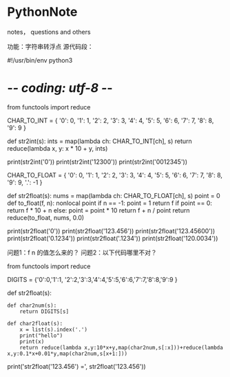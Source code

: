 # PythonNote
notes， questions and others

功能：字符串转浮点
源代码段：

#!/usr/bin/env python3
# -*- coding: utf-8 -*-

from functools import reduce

CHAR_TO_INT = {
    '0': 0,
    '1': 1,
    '2': 2,
    '3': 3,
    '4': 4,
    '5': 5,
    '6': 6,
    '7': 7,
    '8': 8,
    '9': 9
}

def str2int(s):
    ints = map(lambda ch: CHAR_TO_INT[ch], s)
    return reduce(lambda x, y: x * 10 + y, ints)

print(str2int('0'))
print(str2int('12300'))
print(str2int('0012345'))

CHAR_TO_FLOAT = {
    '0': 0,
    '1': 1,
    '2': 2,
    '3': 3,
    '4': 4,
    '5': 5,
    '6': 6,
    '7': 7,
    '8': 8,
    '9': 9,
    '.': -1
}

def str2float(s):
    nums = map(lambda ch: CHAR_TO_FLOAT[ch], s)
    point = 0
    def to_float(f, n):
        nonlocal point
        if n == -1:
            point = 1
            return f
        if point == 0:
            return f * 10 + n
        else:
            point = point * 10
            return f + n / point
    return reduce(to_float, nums, 0.0)

print(str2float('0'))
print(str2float('123.456'))
print(str2float('123.45600'))
print(str2float('0.1234'))
print(str2float('.1234'))
print(str2float('120.0034'))

问题1：f n 的值怎么来的？
问题2：以下代码哪里不对？

from functools import reduce

DIGITS = {'0':0,'1':1, '2':2,'3':3,'4':4,'5':5,'6':6,'7':7,'8':8,'9':9 }

def str2float(s):

	def char2num(s):
		return DIGITS[s]

	def char2float(s):
		x = list(s).index('.')
		print("hello")
		print(x)
		return reduce(lambda x,y:10*x+y,map(char2num,s[:x]))+reduce(lambda x,y:0.1*x+0.01*y,map(char2num,s[x+1:]))

print('str2float(\'123.456\') =', str2float('123.456'))
